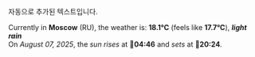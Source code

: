 
자동으로 추가된 텍스트입니다.

<!--START_SECTION:weather:moscow-->
Currently in **Moscow** (RU), the weather is: **18.1°C** (feels like **17.7°C**), ***light rain***<br/>
On *August 07, 2025*, the *sun rises* at 🌅**04:46** and *sets* at 🌇**20:24**.
<!--END_SECTION:weather-->
